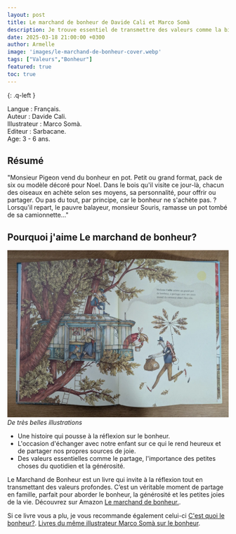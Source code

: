 ```yaml
---
layout: post
title: Le marchand de bonheur de Davide Cali et Marco Somà 
description: Je trouve essentiel de transmettre des valeurs comme la bienveillance, la générosité et le partage, et Le Marchand de Bonheur est un livre parfait pour aborder ces thèmes avec les enfants.
date: 2025-03-18 21:00:00 +0300
author: Armelle
image: 'images/le-marchand-de-bonheur-cover.webp'
tags: ["Valeurs","Bonheur"]
featured: true
toc: true
---
```


{: .q-left }

Langue : Français.       
Auteur : Davide Cali.     
Illustrateur : Marco Somà.         
Editeur : Sarbacane.    
Age: 3 - 6 ans.

## Résumé

"Monsieur Pigeon vend du bonheur en pot. Petit ou grand format, pack de six ou modèle décoré pour Noel. Dans le bois qu'il visite ce jour-là, chacun des oiseaux en achète selon ses moyens, sa personnalité, pour offrir ou partager. Ou pas du tout, par principe, car le bonheur ne s'achète pas. ? Lorsqu'il repart, le pauvre balayeur, monsieur Souris, ramasse un pot tombé de sa camionnette..."

## Pourquoi j'aime Le marchand de bonheur?

![De très belles illustrations](images/le-marchand-de-bonheur-int.webp)
*De très belles illustrations*

- Une histoire qui pousse à la réflexion sur le bonheur.
- L'occasion d'échanger avec notre enfant sur ce qui le rend heureux et de partager nos propres sources de joie.
- Des valeurs essentielles comme le partage, l'importance des petites choses du quotidien et la générosité.

Le Marchand de Bonheur est un livre qui invite à la réflexion tout en transmettant des valeurs profondes. C’est un véritable moment de partage en famille, parfait pour aborder le bonheur, la générosité et les petites joies de la vie. Découvrez sur Amazon [Le marchand de bonheur.](https://amzn.to/4iz9GOe).  

Si ce livre vous a plu, je vous recommande également celui-ci [C'est quoi le bonheur?](https://ludichou.com/cest-quoi-le-bonheur). [Livres du même illustrateur Marco Somà sur le bonheur](images/livres-de-marco-somà-bonheur.jpg).  
